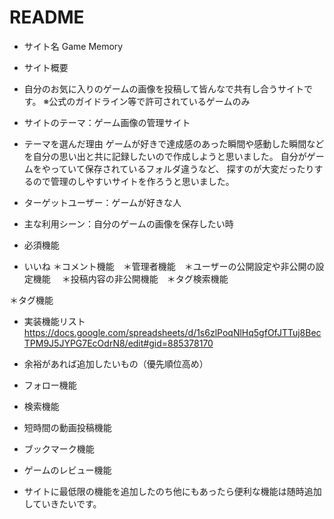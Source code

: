# README



* サイト名
Game Memory

* サイト概要
* 自分のお気に入りのゲームの画像を投稿して皆んなで共有し合うサイトです。
 ※公式のガイドライン等で許可されているゲームのみ


* サイトのテーマ：ゲーム画像の管理サイト

* テーマを選んだ理由
ゲームが好きで達成感のあった瞬間や感動した瞬間などを自分の思い出と共に記録したいので作成しようと思いました。
自分がゲームをやっていて保存されているフォルダ違うなど、
探すのが大変だったりするので管理のしやすいサイトを作ろうと思いました。

* ターゲットユーザー：ゲームが好きな人

* 主な利用シーン：自分のゲームの画像を保存したい時

* 必須機能
* いいね ＊コメント機能　＊管理者機能　＊ユーザーの公開設定や非公開の設定機能 　＊投稿内容の非公開機能　＊タグ検索機能

＊タグ機能

* 実装機能リスト　https://docs.google.com/spreadsheets/d/1s6zlPoqNlHq5gfOfJTTuj8BecTPM9J5JYPG7EcOdrN8/edit#gid=885378170

* 余裕があれば追加したいもの（優先順位高め）
* フォロー機能
* 検索機能
* 短時間の動画投稿機能
* ブックマーク機能
* ゲームのレビュー機能

* サイトに最低限の機能を追加したのち他にもあったら便利な機能は随時追加していきたいです。